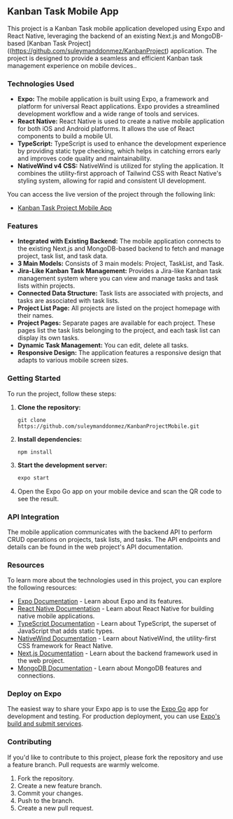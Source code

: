 ## Kanban Task Mobile App

This project is a Kanban Task mobile application developed using Expo and React Native, leveraging the backend of an existing Next.js and MongoDB-based [Kanban Task Project]((https://github.com/suleymanddonmez/KanbanProject) application. The project is designed to provide a seamless and efficient Kanban task management experience on mobile devices..

### Technologies Used

- **Expo:** The mobile application is built using Expo, a framework and platform for universal React applications. Expo provides a streamlined development workflow and a wide range of tools and services.
- **React Native:** React Native is used to create a native mobile application for both iOS and Android platforms. It allows the use of React components to build a mobile UI.
- **TypeScript:** TypeScript is used to enhance the development experience by providing static type checking, which helps in catching errors early and improves code quality and maintainability.
- **NativeWind v4 CSS:** NativeWind is utilized for styling the application. It combines the utility-first approach of Tailwind CSS with React Native's styling system, allowing for rapid and consistent UI development.

You can access the live version of the project through the following link:
- [Kanban Task Project Mobile App](https://expo.dev/preview/update?slug=exp&projectId=e7f479c3-e2fa-4e29-aa4d-34b50727d9c9&group=4fa1b28a-3a70-4b4e-af58-de7761c4ac6e) 

### Features

- **Integrated with Existing Backend:** The mobile application connects to the existing Next.js and MongoDB-based backend to fetch and manage project, task list, and task data.
- **3 Main Models:** Consists of 3 main models: Project, TaskList, and Task.
- **Jira-Like Kanban Task Management:** Provides a Jira-like Kanban task management system where you can view and manage tasks and task lists within projects.
- **Connected Data Structure:** Task lists are associated with projects, and tasks are associated with task lists.
- **Project List Page:** All projects are listed on the project homepage with their names.
- **Project Pages:** Separate pages are available for each project. These pages list the task lists belonging to the project, and each task list can display its own tasks.
- **Dynamic Task Management:** You can edit, delete all tasks.
- **Responsive Design:** The application features a responsive design that adapts to various mobile screen sizes.

### Getting Started

To run the project, follow these steps:

1. **Clone the repository:**
   
   ```
   git clone https://github.com/suleymanddonmez/KanbanProjectMobile.git
   ```

2. **Install dependencies:**
   
   ```
   npm install
   ```

3. **Start the development server:**

    ```bash
    expo start
    ```

5. Open the Expo Go app on your mobile device and scan the QR code to see the result.

### API Integration

The mobile application communicates with the backend API to perform CRUD operations on projects, task lists, and tasks. The API endpoints and details can be found in the web project's API documentation.

### Resources

To learn more about the technologies used in this project, you can explore the following resources:

- [Expo Documentation](https://docs.expo.dev/) - Learn about Expo and its features.
- [React Native Documentation](https://reactnative.dev/docs/getting-started) - Learn about React Native for building native mobile applications.
- [TypeScript Documentation](https://www.typescriptlang.org/docs/) - Learn about TypeScript, the superset of JavaScript that adds static types.
- [NativeWind Documentation](https://www.nativewind.dev/v4/overview) - Learn about NativeWind, the utility-first CSS framework for React Native.
- [Next.js Documentation](https://nextjs.org/docs) - Learn about the backend framework used in the web project.
- [MongoDB Documentation](https://www.mongodb.com/docs) - Learn about MongoDB features and connections.

### Deploy on Expo

The easiest way to share your Expo app is to use the [Expo Go](https://expo.dev/client) app for development and testing. For production deployment, you can use [Expo's build and submit services](https://docs.expo.dev/distribution/introduction/).

### Contributing

If you'd like to contribute to this project, please fork the repository and use a feature branch. Pull requests are warmly welcome.

1. Fork the repository.
2. Create a new feature branch.
3. Commit your changes.
4. Push to the branch.
5. Create a new pull request.
